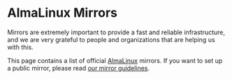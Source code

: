 # AlmaLinux Mirrors

Mirrors are extremely important to provide a fast and reliable infrastructure,
and we are very grateful to people and organizations that are helping us
with this.

This page contains a list of official [AlmaLinux](https://almalinux.org/)
mirrors. If you want to set up a public mirror, please read
[our mirror guidelines](https://wiki.almalinux.org/mirrors.html).


<Content :page-key="$site.pages.find(p => p.path === '/internal/mirrors.html').key"/>
